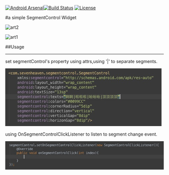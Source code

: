 [![Android Arsenal](https://img.shields.io/badge/Android%20Arsenal-SHSegmentControl-brightgreen.svg?style=flat)](http://android-arsenal.com/details/1/1770)[![Build Status](http://img.shields.io/travis/7heaven/SHSegmentControl.svg)](https://travis-ci.org/7heaven/SHSegmentControl)
[![License](http://img.shields.io/:license-mit-blue.svg)](LICENSE)

#a simple SegmentControl Widget

![art2](arts/arts2.gif)

![art1](arts/arts1.gif)

##Usage
***

set segmentControl's property using attrs,using '|' to separate segments.

![art3](arts/arts3.png)

using OnSegmentControlClickListener to listen to segment change event.

![art4](arts/arts4.png)